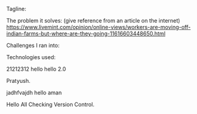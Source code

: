Tagline: 

The problem it solves: (give reference from an article on the internet)
https://www.livemint.com/opinion/online-views/workers-are-moving-off-indian-farms-but-where-are-they-going-11616603448650.html

Challenges I ran into:

Technologies used:


21212312
hello
hello 2.0

Pratyush.

jadhfvajdh
 hello aman

Hello All
Checking Version Control.
